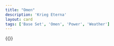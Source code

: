 ```yaml
---
title: "Omen"
description: 'Krieg Eterna'
layout: card
tags: ['Base Set', 'Omen', 'Power', 'Weather']
---
```

{{<card-detail-page title="Omen" artwork="The Torture of Prometheus by Salvator Rosa (1648)" />}}